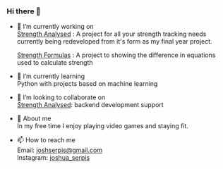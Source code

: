 ### Hi there 👋

<!--
**Styrle/Styrle** is a ✨ _special_ ✨ repository because its `README.md` (this file) appears on your GitHub profile.

Here are some ideas to get you started:
-->  

- 🔭 I’m currently working on  
[Strength Analysed](https://github.com/Styrle/Strength-calculated)
: A project for all your strength tracking needs
currently being redeveloped from it's form as my final year project.  

  [Strength Formulas](https://github.com/Styrle/Strength-formulas)
: A project to showing the difference in equations used to calculate strength  

- 🌱 I’m currently learning  
Python with projects based on machine learning
- 👯 I’m looking to collaborate on  
[Strength Analysed](https://github.com/Styrle/Strength-calculated): backend development support
- 💬 About me  
In my free time I enjoy playing video games and staying fit.
- 📫 How to reach me  
Email: joshserpis@gmail.com  
Instagram: <a href="https://www.instagram.com/joshua_serpis/" target="_blank">joshua_serpis</a>

